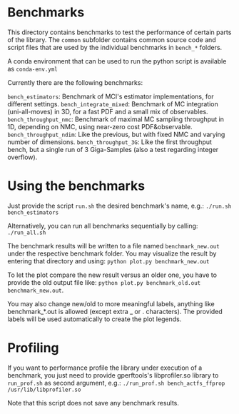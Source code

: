 # Benchmarks

This directory contains benchmarks to test the performance of certain parts of the library.
The `common` subfolder contains common source code and script files that are used by the individual benchmarks in `bench_*` folders.

A conda environment that can be used to run the python script is available as `conda-env.yml`

Currently there are the following benchmarks:

   `bench_estimators`: Benchmark of MCI's estimator implementations, for different settings.
   `bench_integrate_mixed`: Benchmark of MC integration (uni-all-moves) in 3D, for a fast PDF and a small mix of observables.
   `bench_throughput_nmc`: Benchmark of maximal MC sampling throughput in 1D, depending on NMC, using near-zero cost PDF&observable.
   `bench_throughput_ndim`: Like the previous, but with fixed NMC and varying number of dimensions.
   `bench_throughput_3G`: Like the first throughput bench, but a single run of 3 Giga-Samples (also a test regarding integer overflow).

# Using the benchmarks

Just provide the script `run.sh` the desired benchmark's name, e.g.:
   `./run.sh bench_estimators`

Alternatively, you can run all benchmarks sequentially by calling:
   `./run_all.sh`

The benchmark results will be written to a file named `benchmark_new.out` under the respective benchmark folder.
You may visualize the result by entering that directory and using:
   `python plot.py benchmark_new.out`

To let the plot compare the new result versus an older one, you have to provide the old output file like:
   `python plot.py benchmark_old.out benchmark_new.out`.

You may also change new/old to more meaningful labels, anything like benchmark_*.out is allowed (except extra _ or . characters). The
provided labels will be used automatically to create the plot legends.


# Profiling

If you want to performance profile the library under execution of a benchmark,
you just need to provide gperftools's libprofiler.so library to `run_prof.sh` as second argument, e.g.:
   `./run_prof.sh bench_actfs_ffprop /usr/lib/libprofiler.so`

Note that this script does not save any benchmark results.
